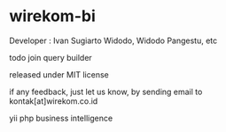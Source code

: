 wirekom-bi
==========
Developer : Ivan Sugiarto Widodo, Widodo Pangestu, etc

todo join query builder

released under MIT license


if any feedback, just let us know, by sending email to kontak[at]wirekom.co.id

yii php business intelligence
